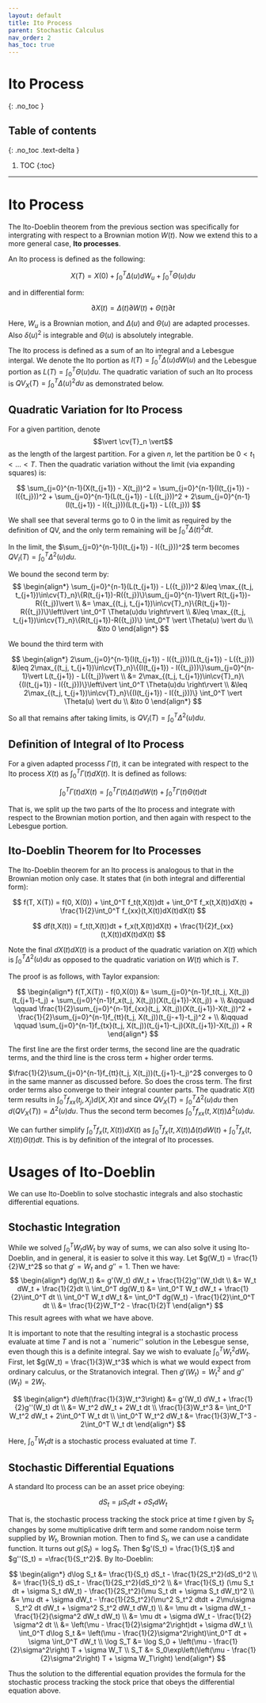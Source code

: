 ```yaml
---
layout: default
title: Ito Process
parent: Stochastic Calculus
nav_order: 2
has_toc: true
---
```


# Ito Process
{: .no_toc }

## Table of contents
{: .no_toc .text-delta }

1. TOC
{:toc}

---

$\renewcommand{\reals}{\mathbb{R}}$ $\newcommand{\nats}{\mathbb{N}}$ $\newcommand{\ind}{\mathbb{1}}$  $\newcommand{\pr}{\mathbb{P}}$ $\newcommand{\cv}[1]{\mathcal{#1}}$ $\newcommand{\nul}{\varnothing}$ $\newcommand{\eps}{\varepsilon}$ $\newcommand{\E}{\mathbb{E}}$ $\newcommand{\abs}[1]{\left\lvert #1 \right\rvert}$

# Ito Process

The Ito-Doeblin theorem from the previous section was specifically for intergrating with respect to a Brownian motion $W(t)$. Now we extend this to a more general case, **Ito processes**.

An Ito process is defined as the following:

$$
X(T) = X(0) + \int_0^T \Delta(u)d W_u + \int_0^T \Theta(u) du
$$

and in differential form:

$$\partial X(t) = \Delta(t) \partial W(t) + \Theta(t)\partial t$$

Here, $W_u$ is a Brownian motion, and $\Delta(u)$ and $\Theta(u)$ are adapted processes. Also $\delta(u)^2$ is integrable and $\Theta(u)$ is absolutely integrable.

The Ito process is defined as a sum of an Ito integral and a Lebesgue intergal. We denote the Ito portion as $I(T) = \int_0^T \Delta(u)dW(u)$ and the Lebesgue portion as $L(T) = \int_0^T \Theta(u)du$. The quadratic variation of such an Ito process is $QV_X(T) = \int_0^T \Delta(u)^2 du$ as demonstrated below.

## Quadratic Variation for Ito Process

For a given partition, denote $$\vert \cv{T}_n \vert$$ as the length of the largest partition. For a given $n$, let the partition be $0 < t_1 < ... < T$. Then the quadratic variation without the limit (via expanding squares) is:

$$
\sum_{j=0}^{n-1}(X(t_{j+1}) - X(t_j))^2 = \sum_{j=0}^{n-1}(I(t_{j+1}) - I({t_j}))^2 + \sum_{j=0}^{n-1}(L(t_{j+1}) - L({t_j}))^2 + 2\sum_{j=0}^{n-1}(I(t_{j+1}) - I({t_j}))(L(t_{j+1}) - L({t_j}))
$$

We shall see that several terms go to 0 in the limit as required by the definition of QV, and the only term remaining will be $\int_0^T \Delta(t)^2dt$.

In the limit, the $\sum_{j=0}^{n-1}(I(t_{j+1}) - I({t_j}))^2$ term becomes $QV_{I}(T) = \int_0^T \Delta^2(u)du$.

We bound the second term by:
$$
\begin{align*}
    \sum_{j=0}^{n-1}(L(t_{j+1}) - L({t_j}))^2 &\leq \max_{(t_j, t_{j+1})\in\cv{T}_n}\{R(t_{j+1})-R({t_j})\}\sum_{j=0}^{n-1}\vert R(t_{j+1})-R({t_j})\vert \\
    &= \max_{(t_j, t_{j+1})\in\cv{T}_n}\{R(t_{j+1})-R({t_j})\}\left\lvert \int_0^T \Theta(u)du \right\rvert \\
    &\leq \max_{(t_j, t_{j+1})\in\cv{T}_n}\{R(t_{j+1})-R({t_j})\} \int_0^T \vert \Theta(u) \vert du \\
    &\to 0
\end{align*}
$$

We bound the third term with 

$$
\begin{align*}
2\sum_{j=0}^{n-1}(I(t_{j+1}) - I({t_j}))(L(t_{j+1}) - L({t_j})) &\leq 2\max_{(t_j, t_{j+1})\in\cv{T}_n}\{(I(t_{j+1}) - I({t_j}))\}\sum_{j=0}^{n-1}\vert L(t_{j+1}) - L({t_j})\vert \\
&= 2\max_{(t_j, t_{j+1})\in\cv{T}_n}\{(I(t_{j+1}) - I({t_j}))\}\left\lvert \int_0^T \Theta(u)du \right\rvert \\
&\leq 2\max_{(t_j, t_{j+1})\in\cv{T}_n}\{(I(t_{j+1}) - I({t_j}))\} \int_0^T \vert \Theta(u) \vert du \\
&\to 0
\end{align*}
$$

So all that remains after taking limits, is $QV_I(T) = \int_0^T \Delta^2(u)du$. 

## Definition of Integral of Ito Process

For a given adapted processs $\Gamma(t)$, it can be integrated with respect to the Ito process $X(t)$ as $\int_0^T \Gamma(t)dX(t)$. It is defined as follows:

$$
\int_0^T \Gamma(t)dX(t) = \int_0^T \Gamma(t)\Delta(t)dW(t) + \int_0^T \Gamma(t) \Theta(t) dt
$$

That is, we split up the two parts of the Ito process and integrate with respect to the Brownian motion portion, and then again with respect to the Lebesgue portion.

## Ito-Doeblin Theorem for Ito Processes

The Ito-Doeblin theorem for an Ito process is analogous to that in the Brownian motion only case. It states that (in both integral and differential form):

$$
f(T, X(T)) = f(0, X(0)) + \int_0^T f_t(t,X(t))dt + \int_0^T f_x(t,X(t))dX(t) + \frac{1}{2}\int_0^T f_{xx}(t,X(t))dX(t)dX(t) 
$$

$$
df(t,X(t)) = f_t(t,X(t))dt + f_x(t,X(t))dX(t) + \frac{1}{2}f_{xx}(t,X(t))dX(t)dX(t)
$$

Note the final $dX(t)dX(t)$ is a product of the quadratic variation on $X(t)$ which is $\int_0^T \Delta^2(u)du$ as opposed to the quadratic variation on $W(t)$ which is $T$.

The proof is as follows, with Taylor expansion:

$$
\begin{align*}
f(T,X(T)) - f(0,X(0)) &= \sum_{j=0}^{n-1}f_t(t_j, X(t_j))(t_{j+1}-t_j) + \sum_{j=0}^{n-1}f_x(t_j, X(t_j))(X(t_{j+1})-X(t_j)) + \\
&\qquad \qquad \frac{1}{2}\sum_{j=0}^{n-1}f_{xx}(t_j, X(t_j))(X(t_{j+1})-X(t_j))^2 + \frac{1}{2}\sum_{j=0}^{n-1}f_{tt}(t_j, X(t_j))(t_{j-+1}-t_j)^2 + \\
&\qquad \qquad \sum_{j=0}^{n-1}f_{tx}(t_j, X(t_j))(t_{j+1}-t_j)(X(t_{j+1})-X(t_j)) + R
\end{align*}
$$

The first line are the first order terms, the second line are the quadratic terms, and the third line is the cross term + higher order terms. 

$\frac{1}{2}\sum_{j=0}^{n-1}f_{tt}(t_j, X(t_j))(t_{j+1}-t_j)^2$ converges to 0 in the same manner as discussed before. So does the cross term. The first order terms also converge to their integral counter parts. The quadratic $X(t)$ term results in $\int_0^T f_{xx}(t_j, X_j) d(X,X)t$ and since $QV_X(T) = \int_0^T \Delta^2(u)du$ then $d(QV_X(T)) = \Delta^2(u)du$. Thus the second term becomes $\int_0^T f_{xx}(t,X(t))\Delta^2(u)du$. 

We can further simplify $\int_0^T f_x(t,X(t))dX(t)$ as $\int_0^T f_x(t,X(t))\Delta(t)dW(t) + \int_0^T f_x(t, X(t))\Theta(t)dt$. This is by definition of the integral of Ito processes.

# Usages of Ito-Doeblin

We can use Ito-Doeblin to solve stochastic integrals and also stochastic differential equations. 


## Stochastic Integration 

While we solved $\int_0^T W_t dW_t$ by way of sums, we can also solve it using Ito-Doeblin, and in general, it is easier to solve it this way. Let $g(W_t) = \frac{1}{2}W_t^2$ so that $g' = W_t$ and $g'' =1$. Then we have:
$$
\begin{align*}
dg(W_t) &= g'(W_t) dW_t + \frac{1}{2}g''(W_t)dt \\
&= W_t dW_t + \frac{1}{2}dt \\
\int_0^T dg(W_t) &=  \int_0^T  W_t dW_t + \frac{1}{2}\int_0^T dt \\
\int_0^T W_t dW_t &= \int_0^T dg(W_t)  - \frac{1}{2}\int_0^T dt \\
&= \frac{1}{2}W_T^2 - \frac{1}{2}T
\end{align*}
$$
This result agrees with what we have above.

It is important to note that the resulting integral is a stochastic process evaluate at time $T$ and is not a ``numeric'' solution in the Lebesgue sense, even though this is a definite integral. Say we wish to evaluate $\int_0^T W_t^2 dW_t$. First, let $g(W_t) = \frac{1}{3}W_t^3$ which is what we would expect from ordinary calculus, or the Stratanovich integral. Then $g'(W_t) = W_t^2$ and $g''(W_t) = 2W_t$.

$$
\begin{align*}
d\left(\frac{1}{3}W_t^3\right) &= g'(W_t) dW_t + \frac{1}{2}g''(W_t) dt \\
&= W_t^2 dW_t + 2W_t dt \\
\frac{1}{3}W_t^3 &= \int_0^T W_t^2 dW_t + 2\int_0^T W_t dt \\
\int_0^T W_t^2 dW_t &= \frac{1}{3}W_T^3 - 2\int_0^T W_t dt  
\end{align*}
$$

Here, $\int_0^T W_t dt$ is a stochastic process evaluated at time $T$.

## Stochastic Differential Equations

A standard Ito process can be an asset price obeying:

$$
d S_t = \mu S_t dt + \sigma S_t dW_t
$$

That is, the stochastic process tracking the stock price at time $t$ given by $S_t$ changes by some multiplicative drift term and some random noise term supplied by $W_t$, Brownian motion. Then to find $S_t$, we can use a candidate function. It turns out $g(S_t) = \log S_t$. Then $g'(S_t) = \frac{1}{S_t}$ and $g''(S_t) = =\frac{1}{S_t^2}$. By Ito-Doeblin:

$$
\begin{align*}
d\log S_t &= \frac{1}{S_t} dS_t - \frac{1}{2S_t^2}(dS_t)^2 \\
&= \frac{1}{S_t} dS_t - \frac{1}{2S_t^2}(dS_t)^2 \\
&= \frac{1}{S_t} (\mu S_t dt + \sigma S_t dW_t) - \frac{1}{2S_t^2}(\mu S_t dt + \sigma S_t dW_t)^2 \\
&= \mu dt + \sigma dW_t - \frac{1}{2S_t^2}(\mu^2 S_t^2 dtdt + 2\mu\sigma S_t^2 dt dW_t + \sigma^2 S_t^2 dW_t dW_t) \\
&= \mu dt + \sigma dW_t - \frac{1}{2}(\sigma^2 dW_t dW_t) \\
&= \mu dt + \sigma dW_t - \frac{1}{2} \sigma^2 dt \\
&= \left(\mu - \frac{1}{2}\sigma^2\right)dt + \sigma dW_t \\
\int_0^T d\log S_t &= \left(\mu - \frac{1}{2}\sigma^2\right)\int_0^T dt + \sigma \int_0^T dW_t \\
\log S_T &= \log S_0 + \left(\mu - \frac{1}{2}\sigma^2\right) T + \sigma W_T \\
S_T &= S_0\exp\left(\left(\mu - \frac{1}{2}\sigma^2\right) T + \sigma W_T\right)
\end{align*}
$$

Thus the solution to the differential equation provides the formula for the stochastic process tracking the stock price that obeys the differential equation above. 



